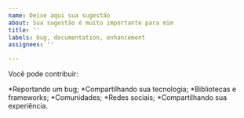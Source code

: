 ```yaml
---
name: Deixe aqui sua sugestão
about: Sua sugestão é muito importante para mim
title: ''
labels: bug, documentation, enhancement
assignees: ''

---
```


Você pode contribuir:

*Reportando um bug;
*Compartilhando sua tecnologia;
*Bibliotecas e frameworks;
*Comunidades;
*Redes sociais;
*Compartilhando sua experiência.
